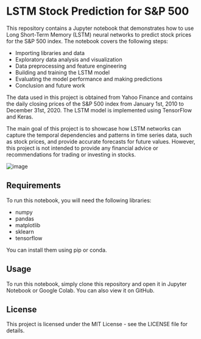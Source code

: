 # LSTM Stock Prediction for S&P 500

This repository contains a Jupyter notebook that demonstrates how to use Long Short-Term Memory (LSTM) neural networks to predict stock prices for the S&P 500 index. The notebook covers the following steps:

- Importing libraries and data
- Exploratory data analysis and visualization
- Data preprocessing and feature engineering
- Building and training the LSTM model
- Evaluating the model performance and making predictions
- Conclusion and future work

The data used in this project is obtained from Yahoo Finance and contains the daily closing prices of the S&P 500 index from January 1st, 2010 to December 31st, 2020. The LSTM model is implemented using TensorFlow and Keras.

The main goal of this project is to showcase how LSTM networks can capture the temporal dependencies and patterns in time series data, such as stock prices, and provide accurate forecasts for future values. However, this project is not intended to provide any financial advice or recommendations for trading or investing in stocks.

![image](https://user-images.githubusercontent.com/25248102/220925879-06ca42fa-b6c2-47bf-b5b4-0ea5347c2b49.png)

## Requirements

To run this notebook, you will need the following libraries:

- numpy
- pandas
- matplotlib
- sklearn
- tensorflow

You can install them using pip or conda.

## Usage
To run this notebook, simply clone this repository and open it in Jupyter Notebook or Google Colab. You can also view it on GitHub.

## License
This project is licensed under the MIT License - see the LICENSE file for details.
